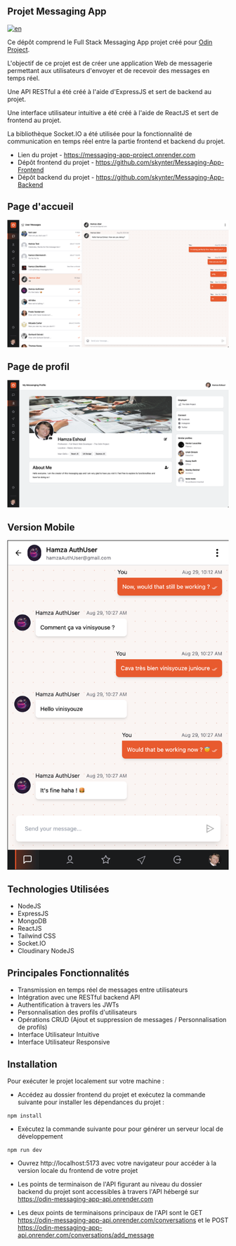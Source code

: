 ## Projet Messaging App

[![en](https://img.shields.io/badge/lang-en-red)](README.md)

Ce dépôt comprend le Full Stack Messaging App projet créé pour [Odin Project](https://www.theodinproject.com/lessons/nodejs-messaging-app).

L'objectif de ce projet est de créer une application Web de messagerie permettant aux utilisateurs d'envoyer et de recevoir des messages en temps réel.

Une API RESTful a été créé à l'aide d'ExpressJS et sert de backend au projet.

Une interface utilisateur intuitive a été créé à l'aide de ReactJS et sert de frontend au projet.

La bibliothèque Socket.IO a été utilisée pour la fonctionnalité de communication en temps réel entre la partie frontend et backend du projet.

- Lien du projet - https://messaging-app-project.onrender.com
- Dépôt frontend du projet - https://github.com/skynter/Messaging-App-Frontend
- Dépôt backend du projet - https://github.com/skynter/Messaging-App-Backend

## Page d'accueil

![Homepage Screenshot](/screenshots//Homepage-screenshot.png)

## Page de profil

![Profile's page Screenshot](/screenshots//Profile-screenshot.png)

## Version Mobile

![Mobile Version Screenshot](/screenshots//Mobile-version-screenshot.png)

## Technologies Utilisées

- NodeJS
- ExpressJS
- MongoDB
- ReactJS
- Tailwind CSS
- Socket.IO
- Cloudinary NodeJS

## Principales Fonctionnalités

- Transmission en temps réel de messages entre utilisateurs
- Intégration avec une RESTful backend API
- Authentification à travers les JWTs
- Personnalisation des profils d'utilisateurs
- Opérations CRUD (Ajout et suppression de messages / Personnalisation de profils)
- Interface Utilisateur Intuitive
- Interface Utilisateur Responsive

## Installation

Pour exécuter le projet localement sur votre machine :

- Accédez au dossier frontend du projet et exécutez la commande suivante pour installer les dépendances du projet : 

```
npm install
```

- Exécutez la commande suivante pour pour générer un serveur local de développement 

```
npm run dev
```

- Ouvrez http://localhost:5173 avec votre navigateur pour accéder à la version locale du frontend de votre projet

- Les points de terminaison de l'API figurant au niveau du dossier backend du projet sont accessibles à travers l'API hébergé sur https://odin-messaging-app-api.onrender.com

- Les deux points de terminaisons principaux de l'API sont le GET https://odin-messaging-app-api.onrender.com/conversations et le POST https://odin-messaging-app-api.onrender.com/conversations/add_message